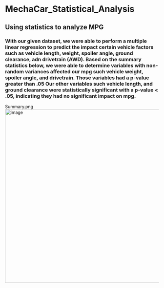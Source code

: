# MechaCar_Statistical_Analysis

## Using statistics to analyze MPG
### With our given dataset, we were able to perform a multiple linear regression to predict the impact certain vehicle factors such as vehicle length, weight, spoiler angle, ground clearance, adn drivetrain (AWD). Based on the summary statistics below, we were able to determine variables with non-random variances affected our mpg such vehicle weight, spoiler angle, and drivetrain. Those variables had a p-value greater than .05 Our other variables such vehicle length, and ground clearance were statistically significant with a p-value < .05, indicating they had no significant impact on mpg.
Summary.png<img width="568" alt="image" src="https://user-images.githubusercontent.com/111030781/214209994-163bd2ab-5f68-4c8b-acc0-764ebf41dccd.png">
